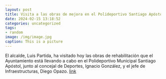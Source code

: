 ```yaml
---
layout: post
title: Visita a las obras de mejora en el Polideportivo Santiago Apóstol
date: 2024-02-15 13:18:52
categories: uncategorized
tags:
- random
image: /img/image.jpg
caption: This is a picture
---
```

El alcalde, Luis Partida, ha visitado hoy las obras de rehabilitación que el Ayuntamiento está llevando a cabo en el Polideportivo Municipal Santiago Apóstol, junto al concejal de Deportes, Ignacio González, y el jefe de Infraestructuras, Diego Opazo.   [link](https://www.ayto-villacanada.es/noticias/visita-a-las-obras-de-mejora-en-el-polideportivo-santiago-apostol/)

